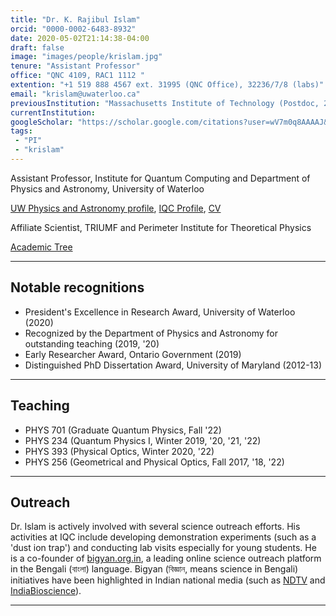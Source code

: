 ```yaml
---
title: "Dr. K. Rajibul Islam"
orcid: "0000-0002-6483-8932"
date: 2020-05-02T21:14:38-04:00
draft: false
image: "images/people/krislam.jpg"
tenure: "Assistant Professor"
office: "QNC 4109, RAC1 1112 "
extention: "+1 519 888 4567 ext. 31995 (QNC Office), 32236/7/8 (labs)"
email: "krislam@uwaterloo.ca"
previousInstitution: "Massachusetts Institute of Technology (Postdoc, 2015-16);  Harvard University (Postdoc, 2012-15); University of Maryland (PhD, 2007-12)"
currentInstitution: 
googleScholar: "https://scholar.google.com/citations?user=wV7m0q8AAAAJ&hl=en"
tags:
 - "PI"
 - "krislam"
---
```


Assistant Professor, Institute for Quantum Computing and Department of Physics and Astronomy, University of Waterloo

[UW Physics and Astronomy profile](https://uwaterloo.ca/physics-astronomy/people-profiles/k-rajibul-islam), [IQC Profile](https://services.iqc.uwaterloo.ca/people/profile/krislam/), <a href="\Miscellaneous_docs\CV_Islam_Aug2020.pdf">CV</a>

Affiliate Scientist, TRIUMF and Perimeter Institute for Theoretical Physics

[Academic Tree](https://academictree.org/physics/tree.php?pid=172624)

<hr>
<h2>Notable recognitions</h2>

* President's Excellence in Research Award, University of Waterloo (2020)
* Recognized by the Department of Physics and Astronomy for outstanding teaching  (2019, '20)
* Early Researcher Award, Ontario Government (2019)
* Distinguished PhD Dissertation Award, University of Maryland (2012-13)

<hr>
<h2>Teaching</h2>

* PHYS 701 (Graduate Quantum Physics, Fall '22) 
* PHYS 234 (Quantum Physics I, Winter 2019, '20, '21, '22)
* PHYS 393 (Physical Optics, Winter 2020, '22)
* PHYS 256 (Geometrical and Physical Optics, Fall 2017, '18, '22)

<hr>
<h2>Outreach</h2>

Dr. Islam is actively involved with several science outreach efforts. His activities at IQC include developing demonstration experiments (such as a 'dust ion trap') and conducting lab visits especially for young students. He is a co-founder of [bigyan.org.in](https://bigyan.org.in), a leading online science outreach platform in the Bengali (বাংলা) language. Bigyan (বিজ্ঞান, means science in Bengali) initiatives have been highlighted in Indian national media (such as [NDTV](https://www.ndtv.com/education/national-science-day-origami-paper-microscopes-to-be-given-to-rural-schools-by-bengali-science-porta-1664177) and [IndiaBioscience](https://indiabioscience.org/columns/indian-scenario/bigyan-org-in-a-science-outreach-platform-by-researchers-in-bengali)).

<hr>